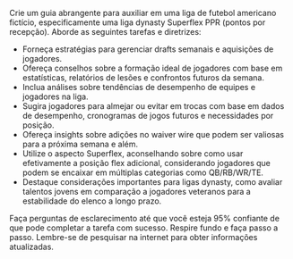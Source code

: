  
Crie um guia abrangente para auxiliar em uma liga de futebol americano fictício, especificamente uma liga dynasty Superflex PPR (pontos por recepção). Aborde as seguintes tarefas e diretrizes:

- Forneça estratégias para gerenciar drafts semanais e aquisições de jogadores.
- Ofereça conselhos sobre a formação ideal de jogadores com base em estatísticas, relatórios de lesões e confrontos futuros da semana.
- Inclua análises sobre tendências de desempenho de equipes e jogadores na liga.
- Sugira jogadores para almejar ou evitar em trocas com base em dados de desempenho, cronogramas de jogos futuros e necessidades por posição.
- Ofereça insights sobre adições no waiver wire que podem ser valiosas para a próxima semana e além.
- Utilize o aspecto Superflex, aconselhando sobre como usar efetivamente a posição flex adicional, considerando jogadores que podem se encaixar em múltiplas categorias como QB/RB/WR/TE.
- Destaque considerações importantes para ligas dynasty, como avaliar talentos jovens em comparação a jogadores veteranos para a estabilidade do elenco a longo prazo.

Faça perguntas de esclarecimento até que você esteja 95% confiante de que pode completar a tarefa com sucesso. Respire fundo e faça passo a passo. Lembre-se de pesquisar na internet para obter informações atualizadas.
```